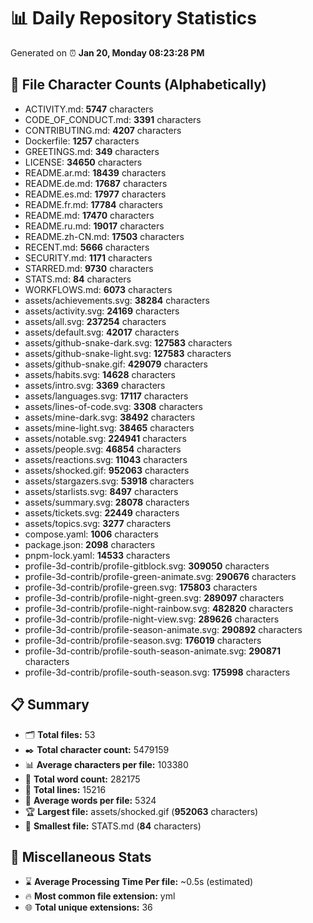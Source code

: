 # 📊 Daily Repository Statistics
Generated on ⏰ **Jan 20, Monday 08:23:28 PM**

## 📂 File Character Counts (Alphabetically)
- ACTIVITY.md: **5747** characters
- CODE_OF_CONDUCT.md: **3391** characters
- CONTRIBUTING.md: **4207** characters
- Dockerfile: **1257** characters
- GREETINGS.md: **349** characters
- LICENSE: **34650** characters
- README.ar.md: **18439** characters
- README.de.md: **17687** characters
- README.es.md: **17977** characters
- README.fr.md: **17784** characters
- README.md: **17470** characters
- README.ru.md: **19017** characters
- README.zh-CN.md: **17503** characters
- RECENT.md: **5666** characters
- SECURITY.md: **1171** characters
- STARRED.md: **9730** characters
- STATS.md: **84** characters
- WORKFLOWS.md: **6073** characters
- assets/achievements.svg: **38284** characters
- assets/activity.svg: **24169** characters
- assets/all.svg: **237254** characters
- assets/default.svg: **42017** characters
- assets/github-snake-dark.svg: **127583** characters
- assets/github-snake-light.svg: **127583** characters
- assets/github-snake.gif: **429079** characters
- assets/habits.svg: **14628** characters
- assets/intro.svg: **3369** characters
- assets/languages.svg: **17117** characters
- assets/lines-of-code.svg: **3308** characters
- assets/mine-dark.svg: **38492** characters
- assets/mine-light.svg: **38465** characters
- assets/notable.svg: **224941** characters
- assets/people.svg: **46854** characters
- assets/reactions.svg: **11043** characters
- assets/shocked.gif: **952063** characters
- assets/stargazers.svg: **53918** characters
- assets/starlists.svg: **8497** characters
- assets/summary.svg: **28078** characters
- assets/tickets.svg: **22449** characters
- assets/topics.svg: **3277** characters
- compose.yaml: **1006** characters
- package.json: **2098** characters
- pnpm-lock.yaml: **14533** characters
- profile-3d-contrib/profile-gitblock.svg: **309050** characters
- profile-3d-contrib/profile-green-animate.svg: **290676** characters
- profile-3d-contrib/profile-green.svg: **175803** characters
- profile-3d-contrib/profile-night-green.svg: **289097** characters
- profile-3d-contrib/profile-night-rainbow.svg: **482820** characters
- profile-3d-contrib/profile-night-view.svg: **289626** characters
- profile-3d-contrib/profile-season-animate.svg: **290892** characters
- profile-3d-contrib/profile-season.svg: **176019** characters
- profile-3d-contrib/profile-south-season-animate.svg: **290871** characters
- profile-3d-contrib/profile-south-season.svg: **175998** characters

## 📋 Summary
- 🗂️ **Total files:** 53
- ✒️ **Total character count:** 5479159
- 📊 **Average characters per file:** 103380
- 📝 **Total word count:** 282175
- 🧾 **Total lines:** 15216
- 📐 **Average words per file:** 5324
- 🏆 **Largest file:** assets/shocked.gif (**952063** characters)
- 🥉 **Smallest file:** STATS.md (**84** characters)

## 🌟 Miscellaneous Stats
- ⌛ **Average Processing Time Per file:** ~0.5s (estimated)
- 🔥 **Most common file extension:** yml
- 🌐 **Total unique extensions:** 36
